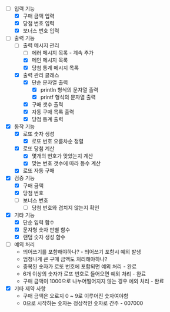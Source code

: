 - [ ]  입력 기능
    - [x]  구매 금액 입력
    - [x]  당첨 번호 입력
    - [x]  보너스 번호 입력
- [ ]  출력 기능
    - [ ]  출력 메시지 관리
        - [ ]  에러 메시지 목록 - 계속 추가
        - [x]  메인 메시지 목록
        - [x]  당첨 통계 메시지 목록
    - [x]  출력 관리 클래스
        - [x]  단순 문자열 출력
            - [x]  println 형식의 문자열 출력
            - [x]  printf 형식의 문자열 출력
        - [x]  구매 갯수 출력
        - [x]  자동 구매 목록 출력
        - [x]  당첨 통계 출력
- [x]  동작 기능
    - [x]  로또 숫자 생성
        - [x]  로또 번호 오름차순 정렬
    - [x]  로또 당첨 계산
        - [x]  몇개의 번호가 맞았는지 계산
        - [x]  맞는 번호 갯수에 따라 등수 계산
    - [x]  로또 자동 구매
- [x]  검증 기능
    - [x]  구매 금액
    - [x]  당첨 번호
    - [ ]  보너스 번호
        - [ ]  당첨 번호와 겹치지 않는지 확인 
- [x]  기타 기능
    - [x]  단순 입력 함수
    - [x]  문자형 숫자 판별 함수
    - [x]  랜덤 숫자 생성 함수
- [ ]  예외 처리
    - 띄어쓰기를 포함해야하나? - 띄어쓰기 포함시 예외 발생
    - 엄청나게 큰 구매 금액도 처리해야하나?
    - 중복된 숫자가 로또 번호에 포함되면 예외 처리 - 완료
    - 6개 이상의 숫자가 로또 번호로 들어오면 예외 처리 - 완료
    - 구매 금액이 1000으로 나누어떨어지지 않는 경우 예외 처리 - 완료
- [x]  기타 제약 사항
    -  구매 금액은 오로지 0 ~ 9로 이루어진 숫자여야함
    -  0으로 시작하는 숫자는 정상적인 숫자로 간주 - 007000
